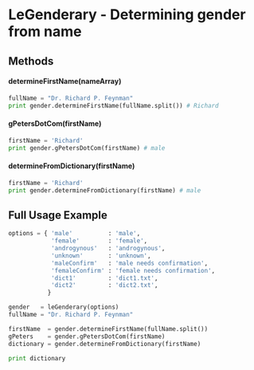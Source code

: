 # LeGenderary - Determining gender from name


## Methods

#### determineFirstName(nameArray)

```python
fullName = "Dr. Richard P. Feynman"
print gender.determineFirstName(fullName.split()) # Richard
```

#### gPetersDotCom(firstName)

```python
firstName = 'Richard'
print gender.gPetersDotCom(firstName) # male
```

#### determineFromDictionary(firstName)

```python
firstName = 'Richard'
print gender.determineFromDictionary(firstName) # male
```


## Full Usage Example

```python
options = { 'male'          : 'male',
            'female'        : 'female',
            'androgynous'   : 'androgynous',
            'unknown'       : 'unknown',
            'maleConfirm'   : 'male needs confirmation',
            'femaleConfirm' : 'female needs confirmation',
            'dict1'         : 'dict1.txt',
            'dict2'         : 'dict2.txt',
           }

gender   = leGenderary(options)
fullName = "Dr. Richard P. Feynman"

firstName  = gender.determineFirstName(fullName.split())
gPeters    = gender.gPetersDotCom(firstName)
dictionary = gender.determineFromDictionary(firstName)

print dictionary
```

